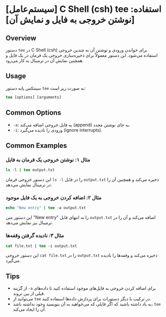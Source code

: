 # [سیستم‌عامل] C Shell (csh) tee استفاده: [نوشتن خروجی به فایل و نمایش آن]

## Overview
دستور `tee` در C Shell (csh) برای خواندن ورودی و نوشتن آن به چندین خروجی استفاده می‌شود. این دستور معمولاً برای ذخیره‌سازی خروجی یک فرمان در یک فایل و همچنین نمایش آن در ترمینال به کار می‌رود.

## Usage
سینتکس پایه دستور `tee` به صورت زیر است:

```csh
tee [options] [arguments]
```

## Common Options
- `-a`: به فایل خروجی اضافه می‌کند (append) به جای نوشتن مجدد.
- `-i`: ورودی را نادیده می‌گیرد (ignore interrupts).

## Common Examples
### مثال ۱: نوشتن خروجی یک فرمان به فایل
```csh
ls -l | tee output.txt
```
این دستور خروجی فرمان `ls -l` را در فایل `output.txt` ذخیره می‌کند و همچنین آن را در ترمینال نمایش می‌دهد.

### مثال ۲: اضافه کردن خروجی به یک فایل موجود
```csh
echo "New entry" | tee -a output.txt
```
این دستور متن "New entry" را به انتهای فایل `output.txt` اضافه می‌کند و آن را در ترمینال نیز نمایش می‌دهد.

### مثال ۳: نادیده گرفتن وقفه‌ها
```csh
cat file.txt | tee -i output.txt
```
این دستور خروجی `cat file.txt` را در `output.txt` ذخیره می‌کند و وقفه‌ها را نادیده می‌گیرد.

## Tips
- از گزینه `-a` برای اضافه کردن خروجی به فایل‌های موجود استفاده کنید تا داده‌های قبلی از بین نروند.
- می‌توانید از `tee` در ترکیب با دیگر دستورات برای پردازش داده‌ها استفاده کنید.
- به یاد داشته باشید که اگر فایلی که می‌خواهید به آن بنویسید وجود نداشته باشد، `tee` آن را ایجاد می‌کند.